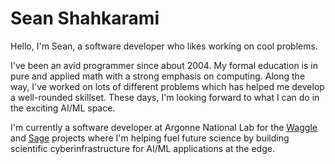 # Sean Shahkarami

Hello, I'm Sean, a software developer who likes working on cool problems.

I've been an avid programmer since about 2004. My formal education is in pure and
applied math with a strong emphasis on computing. Along the way, I've worked on lots
of different problems which has helped me develop a well-rounded skillset. These days,
I'm looking forward to what I can do in the exciting AI/ML space.

I'm currently a software developer at Argonne National Lab for the [Waggle](https://wa8.gl)
and [Sage](https://sagecontinuum.org) projects where I'm helping fuel future science
by building scientific cyberinfrastructure for AI/ML applications at the edge.
